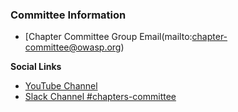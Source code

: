 ### Committee Information
* [Chapter Committee Group Email(mailto:chapter-committee@owasp.org)

**Social Links**
* [YouTube Channel](https://www.youtube.com/channel/UCE2nt-oqRjwEAPSBtCtNVSw)
* [Slack Channel #chapters-committee](https://app.slack.com/client/T04T40NHX/C010AF25WSZ/details/top)

